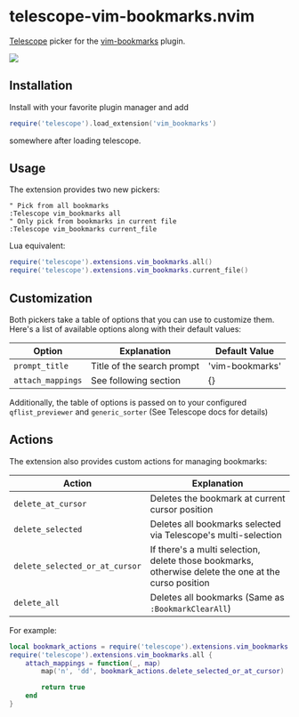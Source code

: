 # telescope-vim-bookmarks.nvim

[Telescope](https://github.com/nvim-telescope/telescope.nvim) picker for the [vim-bookmarks](https://github.com/MattesGroeger/vim-bookmarks) plugin.

![](https://user-images.githubusercontent.com/13141438/117537521-c9153c00-b001-11eb-95fe-b8631a139647.png)

## Installation

Install with your favorite plugin manager and add

```lua
require('telescope').load_extension('vim_bookmarks')
```

somewhere after loading telescope.

## Usage

The extension provides two new pickers:

``` viml
" Pick from all bookmarks
:Telescope vim_bookmarks all
" Only pick from bookmarks in current file
:Telescope vim_bookmarks current_file
```

Lua equivalent:

``` lua
require('telescope').extensions.vim_bookmarks.all()
require('telescope').extensions.vim_bookmarks.current_file()
```

## Customization

Both pickers take a table of options that you can use to customize them.
Here's a list of available options along with their default values:

| Option            | Explanation                                                         | Default Value                            |
| ---               | ---                                                                 | ---                                      |
| `prompt_title`    | Title of the search prompt                                          | 'vim-bookmarks'                          |
| `attach_mappings` | See following section                                               | {}                                       |

Additionally, the table of options is passed on to your configured `qflist_previewer` and `generic_sorter` (See Telescope docs for details)

## Actions

The extension also provides custom actions for managing bookmarks:

| Action                         | Explanation
| ---                            | ---
| `delete_at_cursor`             | Deletes the bookmark at current cursor position
| `delete_selected`              | Deletes all bookmarks selected via Telescope's multi-selection
| `delete_selected_or_at_cursor` | If there's a multi selection, delete those bookmarks, otherwise delete the one at the curso position
| `delete_all`                   | Deletes all bookmarks (Same as `:BookmarkClearAll`)

For example:

```lua
local bookmark_actions = require('telescope').extensions.vim_bookmarks.actions
require('telescope').extensions.vim_bookmarks.all {
    attach_mappings = function(_, map)
        map('n', 'dd', bookmark_actions.delete_selected_or_at_cursor)

        return true
    end
}
```
